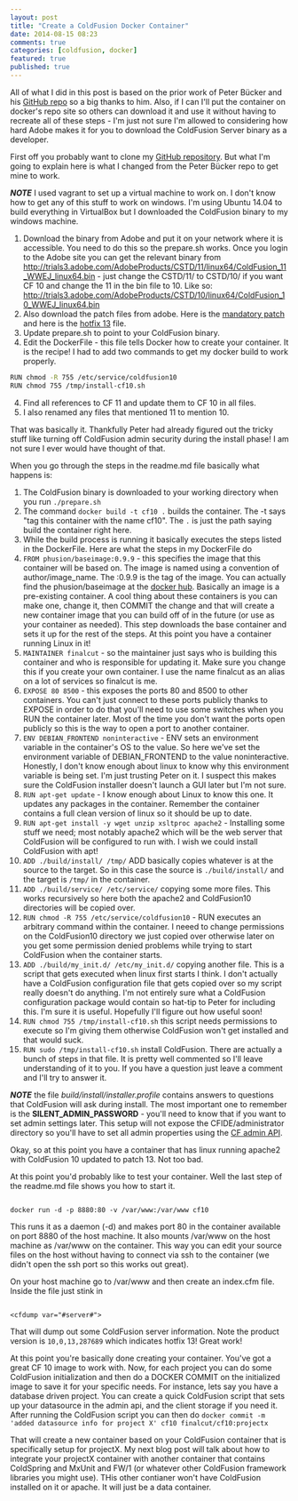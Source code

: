 ```yaml
---
layout: post
title: "Create a ColdFusion Docker Container"
date: 2014-08-15 08:23
comments: true
categories: [coldfusion, docker]
featured: true
published: true
---
```

All of what I did in this post is based on the prior work of Peter Bücker and his [GitHub repo](https://github.com/naag/docker-coldfusion11) so a big thanks to him.  Also, if I can I'll put the container on docker's repo site so others can download it and use it without having to recreate all of these steps - I'm just not sure I'm allowed to considering how hard Adobe makes it for you to download the ColdFusion Server binary as a developer.

First off you probably want to clone my [GitHub repository](https://github.com/finalcut/docker-coldfusion10).  But what I'm going to explain here is what I changed from the Peter Bücker repo to get mine to work.


***NOTE*** I used vagrant to set up a virtual machine to work on.  I don't know how to get any of this stuff to work on windows.  I'm using Ubuntu 14.04 to build everything in VirtualBox but I downloaded the ColdFusion binary to my windows machine.


1.  Download the binary from Adobe and put it on your network where it is accessible.  You need to do this so the prepare.sh works.  Once you login to the Adobe site you can get the relevant binary from http://trials3.adobe.com/AdobeProducts/CSTD/11/linux64/ColdFusion_11_WWEJ_linux64.bin  - just change the CSTD/11/ to CSTD/10/ if you want CF 10 and change the 11 in the bin file to 10.  Like so: http://trials3.adobe.com/AdobeProducts/CSTD/10/linux64/ColdFusion_10_WWEJ_linux64.bin
2.  Also download the patch files from adobe.  Here is the [mandatory patch](http://download.macromedia.com/pub/coldfusion/10/cf10_mdt_updt.jar) and here is the [hotfix 13](http://help.adobe.com/en_US/ColdFusion/10.0/Admin/WSe61e35da8d318518-33adffe0134c60cd31c-7ffe.html) file.
2.  Update prepare.sh to point to your ColdFusion binary.
3.  Edit the DockerFile - this file tells Docker how to create your container.  It is the recipe!  I had to add two commands to get my docker build to work properly.

```sh
RUN chmod -R 755 /etc/service/coldfusion10
RUN chmod 755 /tmp/install-cf10.sh

```

4. Find all references to CF 11 and update them to CF 10 in all files.
5. I also renamed any files that mentioned 11 to mention 10.


That was basically it.  Thankfully Peter had already figured out the tricky stuff like turning off ColdFusion admin security during the install phase!  I am not sure I ever would have thought of that.


When you go through the steps in the readme.md file basically what happens is:


1. The ColdFusion binary is downloaded to your working directory when you run `./prepare.sh`
2. The command `docker build -t cf10 .` builds the container.  The -t says "tag this container with the name cf10".  The `.` is just the path saying build the container right here.
3. While the build process is running it basically executes the steps listed in the DockerFile.  Here are what the steps in my DockerFile do
  1. `FROM phusion/baseimage:0.9.9` - this specifies the image that this container will be based on.  The image is named using a convention of author/image_name.  The :0.9.9 is the tag of the image.  You can actually find the phusion/baseimage at the [docker hub](https://registry.hub.docker.com/u/phusion/baseimage/).  Basically an image is a pre-existing container.  A cool thing about these containers is you can make one, change it, then COMMIT the change and that will create a new container image that you can build off of in the future (or use as your container as needed).  This step downloads the base container and sets it up for the rest of the steps.  At this point you have a container running Linux in it!
  2. `MAINTAINER finalcut` - so the maintainer just says who is building this container and who is responsible for updating it.  Make sure you change this if you create your own container.  I use the name finalcut as an alias on a lot of services so finalcut is me.
  3. `EXPOSE 80 8500`  - this exposes the ports 80 and 8500 to other containers.  You can't just connect to these ports publicly thanks to EXPOSE in order to do that you'll need to use some switches when you RUN the container later.  Most of the time you don't want the ports open publicly so this is the way to open a port to another container.
  4. `ENV DEBIAN_FRONTEND noninteractive` - ENV sets an environment variable in the container's OS to the value.  So here we've set the environment variable of DEBIAN_FRONTEND to the value noninteractive.  Honestly, I don't know enough about linux to know why this environment variable is being set.  I'm just trusting Peter on it.  I suspect this makes sure the ColdFusion installer doesn't launch a GUI later but I'm not sure.
  5. `RUN apt-get update` - I know enough about Linux to know this one.  It updates any packages in the container.  Remember the container contains a full clean version of linux so it should be up to date.
  6. `RUN apt-get install -y wget unzip xsltproc apache2`  - Installing some stuff we need; most notably apache2 which will be the web server that ColdFusion will be configured to run with.  I wish we could install ColdFusion with apt!
  7. `ADD ./build/install/ /tmp/` ADD basically copies whatever is at the source to the target.  So in this case the source is `./build/install/` and the target is `/tmp/` in the container.
  8. `ADD ./build/service/ /etc/service/` copying some more files.  This works recursively so here both the apache2 and ColdFusion10 directories will be copied over.
  9. `RUN chmod -R 755 /etc/service/coldfusion10` - RUN executes an arbitrary command within the container.  I neeed to change permissions on the ColdFusion10 directory we just copied over otherwise later on you get some permission denied problems while trying to start ColdFusion when the container starts.
  10. `ADD ./build/my_init.d/ /etc/my_init.d/`  copying another file.  This is a script that gets executed when linux first starts I think.  I don't actually have a ColdFusion configuration file that gets copied over so my script really doesn't do anything.  I'm not entirely sure what a ColdFusion configuration package would contain so hat-tip to Peter for including this.  I'm sure it is useful.  Hopefully I'll figure out how useful soon!
  11. `RUN chmod 755 /tmp/install-cf10.sh` this script needs permissions to execute so I'm giving them otherwise ColdFusion won't get installed and that would suck.
  12. `RUN sudo /tmp/install-cf10.sh` install ColdFusion.  There are actually a bunch of steps in that file.  It is pretty well commented so I'll leave understanding of it to you.  If you have a question just leave a comment and I'll try to answer it.

***NOTE*** the file *build/install/installer.profile* contains answers to questions that ColdFusion will ask during install.  The most important one to remember is the **SILENT_ADMIN_PASSWORD** - you'll need to know that if you want to set admin settings later.  This setup will not expose the CFIDE/administrator directory so you'll have to set all admin properties using the [CF admin API](http://help.adobe.com/en_US/ColdFusion/10.0/Admin/WSc3ff6d0ea77859461172e0811cbf364104-7fcf.html).


Okay, so at this point you have a container that has linux running apache2 with ColdFusion 10 updated to patch 13.  Not too bad.

At this point you'd probably like to test your container.  Well the last step of the readme.md file shows you how to start it.


```

docker run -d -p 8880:80 -v /var/www:/var/www cf10

```


This runs it as a daemon (-d) and makes port 80 in the container available on port 8880 of the host machine.  It also mounts /var/www on the host machine as /var/www on the container.  This way you can edit your source files on the host without having to connect via ssh to the container (we didn't open the ssh port so this works out great).

On your host machine go to /var/www and then create an index.cfm file.  Inside the file just stink in

```

<cfdump var="#server#">

```


That will dump out some ColdFusion server information.  Note the product version is `10,0,13,287689` which indicates hotfix 13!  Great work!

At this point you're basically done creating your container.  You've got a great CF 10 image to work with.  Now, for each project you can do some ColdFusion initialization
and then do a DOCKER COMMIT on the initialized image to save it for your specific needs.  For instance, lets say you have a database driven project.  You can create a quick ColdFusion script that sets up your datasource in the admin api, and the client storage if you need it.  After running the ColdFusion script you can then do `docker commit -m 'added datasource info for project X' cf10 finalcut/cf10:projectx`

That will create a new container based on your ColdFusion container that is specifically setup for projectX.  My next blog post will talk about how to integrate your projectX container with another container that contains ColdSpring and MxUnit and FW/1 (or whatever other ColdFusion framework libraries you might use).  THis other contianer won't have ColdFusion installed on it or apache. It will just be a data container.
